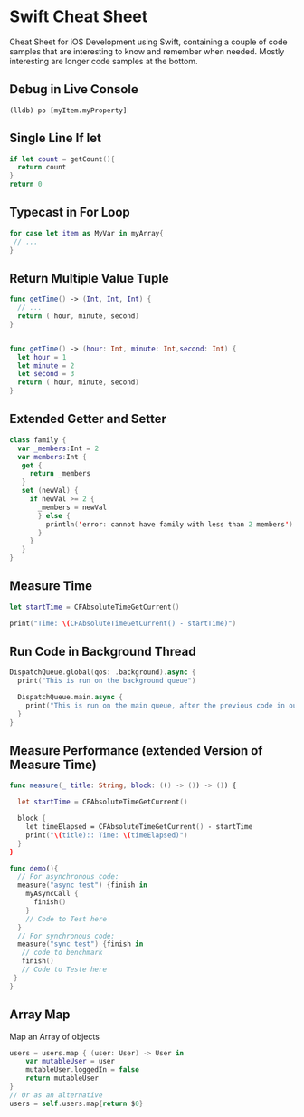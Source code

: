 # Swift Cheat Sheet

Cheat Sheet for iOS Development using Swift, containing a couple of code samples that are interesting to know and remember when needed. Mostly interesting are longer code samples at the bottom.

## Debug in Live Console
```
(lldb) po [myItem.myProperty]
```

## Single Line If let
```Swift
if let count = getCount(){
  return count
}
return 0
``` 
## Typecast in For Loop
```Swift
for case let item as MyVar in myArray{
 // ...
}
```

## Return Multiple Value Tuple
```Swift
func getTime() -> (Int, Int, Int) {
  // ...
  return ( hour, minute, second)
}


func getTime() -> (hour: Int, minute: Int,second: Int) {
  let hour = 1
  let minute = 2
  let second = 3
  return ( hour, minute, second)
}
```

## Extended Getter and Setter
```Swift
class family {
  var _members:Int = 2
  var members:Int {
   get {
     return _members
   }
   set (newVal) {
     if newVal >= 2 {
       _members = newVal
       } else {
         println('error: cannot have family with less than 2 members')
       }
     }
   }
}
```

## Measure Time
```Swift
let startTime = CFAbsoluteTimeGetCurrent()

print("Time: \(CFAbsoluteTimeGetCurrent() - startTime)")
```

## Run Code in Background Thread
```Swift
DispatchQueue.global(qos: .background).async {
  print("This is run on the background queue")

  DispatchQueue.main.async {
    print("This is run on the main queue, after the previous code in outer block")
  }
}
```
## Measure Performance (extended Version of Measure Time)
```Swift
func measure(_ title: String, block: (() -> ()) -> ()) {

  let startTime = CFAbsoluteTimeGetCurrent()

  block {
    let timeElapsed = CFAbsoluteTimeGetCurrent() - startTime
    print("\(title):: Time: \(timeElapsed)")
  }
}

func demo(){
  // For asynchronous code:
  measure("async test") {finish in
    myAsyncCall {
      finish()
    }
    // Code to Test here
  }
  // For synchronous code:
  measure("sync test") {finish in
   // code to benchmark
   finish()
   // Code to Teste here
 }
}
```

## Array Map
Map an Array of objects

```Swift
users = users.map { (user: User) -> User in
    var mutableUser = user
    mutableUser.loggedIn = false
    return mutableUser
}
// Or as an alternative
users = self.users.map{return $0}
```
